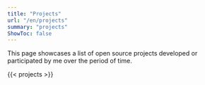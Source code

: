 ```yaml
---
title: "Projects"
url: "/en/projects"
summary: "projects"
ShowToc: false
---
```


This page showcases a list of open source projects developed or participated by me over the period of time.

{{< projects >}}
